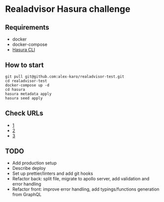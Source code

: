 # Realadvisor Hasura challenge

## Requirements
- docker
- docker-compose
- [Hasura CLI](https://hasura.io/docs/latest/graphql/core/hasura-cli/install-hasura-cli.html#install-hasura-cli)

## How to start
```shell
git pull git@github.com:alex-karo/realadvisor-test.git
cd realadvisor-test
docker-compose up -d
cd hasura
hasura metadata apply
hasura seed apply
```

## Check URLs
- [1](http://localhost:3000/best-hello-ever)
- [2](http://localhost:3000/best-hello-world-ever)
- [3](http://localhost:3000/best-world-ever)

## TODO
- Add production setup
- Describe deploy
- Set up prettier/linters and add git hooks
- Refactor back: split file, migrate to apollo server, add validation and error handling
- Refactor front: improve error handling, add typings/functions generation from GraphQL
